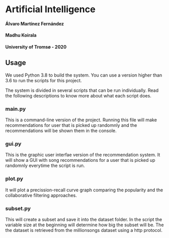 # Artificial Intelligence
#### Álvaro Martínez Fernández
#### Madhu Koirala
#### University of Tromsø - 2020

## Usage
We used Python 3.8 to build the system. You can use a version higher than 3.6 to run the scripts for this project.

The system is divided in several scripts that can be run individually. Read the following descriptions to know more about what each script does.

### main.py
This is a command-line version of the project. Running this file will make recommendations for user that is picked up randomnly and the recommendations will be shown them in the console.

### gui.py
This is the graphic user interfae version of the recommendation system. It will show a GUI with song recommendations for a user that is picked up randomnly everytime the script is run.

### plot.py
It will plot a precission-recall curve graph comparing the popularity and the collaborative filtering approaches.

### subset.py
This will create a subset and save it into the dataset folder. In the script the variable size at the beginning will determine how big the subset will be. The the dataset is retrieved from the millionsongs dataset using a http protocol.